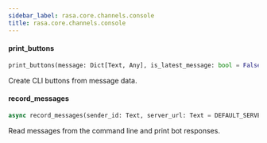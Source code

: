 ```yaml
---
sidebar_label: rasa.core.channels.console
title: rasa.core.channels.console
---
```

#### print\_buttons

```python
print_buttons(message: Dict[Text, Any], is_latest_message: bool = False, color: Text = rasa.shared.utils.io.bcolors.OKBLUE) -> Optional[questionary.Question]
```

Create CLI buttons from message data.

#### record\_messages

```python
async record_messages(sender_id: Text, server_url: Text = DEFAULT_SERVER_URL, auth_token: Text = "", max_message_limit: Optional[int] = None, use_response_stream: bool = True, request_timeout: Optional[int] = None) -> int
```

Read messages from the command line and print bot responses.

